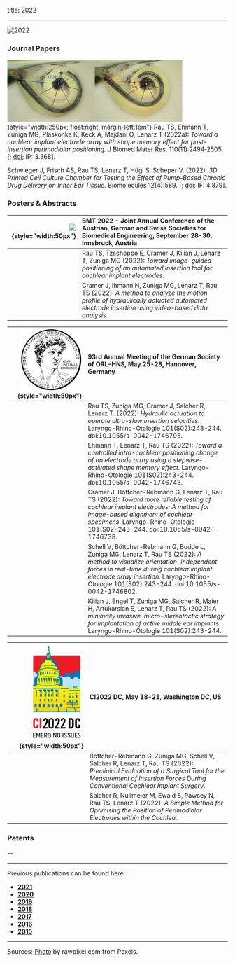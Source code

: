 title: 2022
- - -
![2022](BannerPaper2022.jpg)

### Journal Papers

<!-- Aufbau eines Eintrags in der Rubrik "Journal Papers" -->
<!-- Grafical Abstract einfügen mittels: ![GraficalAbstract](FileName.jpg){style="width:400px; float:left; margin-right:1em"} - Die Grafik muss dafür als Datei FilneName.jpg im Ordner /cas/publications/ gespeichert sein. Über den Wert width:400px kann die Breite noch angepasst werden, so dass es mit dem umfließenden Text gut aussieht. -->
<!-- Stern-Icon einfügen mittels: <span class="glyphicon glyphicon-star" aria-hidden="true"></span> -->
<!-- Autorenliste; Titel des Artikels kursiv durch vorangestellste und nachfolgend Unterstriche -->
<!-- in eckigen Klammern \[ und \] folgen dann Links auf den Volltext und die DOI sowie den Impact-Faktor, falls vorhanden: -->
<!-- \[[<span class="glyphicon glyphicon-file" aria-hidden="true"></span>](https://www.LinkAufVolltext.pdf) bzw. [<span class="glyphicon glyphicon-link" aria-hidden="true"></span> doi](https://www.LinkAufDOI); IF: 3.239\] -->

![GraficalAbstract](GraficalAbstract_Rau2022a.jpg){style="width:250px; float:right; margin-left:1em"}
<span class="glyphicon glyphicon-star" aria-hidden="true"></span>
Rau TS, Ehmann T, Zuniga MG, Plaskonka K, Keck A, Majdani O, Lenarz T (2022a): _Toward a cochlear implant electrode array with shape memory effect for post-insertion perimodiolar positioning._ J Biomed Mater Res. 110(11):2494‐2505. \[[<span class="glyphicon glyphicon-file" aria-hidden="true"></span>](https://onlinelibrary.wiley.com/doi/epdf/10.1002/jbm.b.35107); [<span class="glyphicon glyphicon-link" aria-hidden="true"></span> doi](https://doi.org/10.1002/jbm.b.35107); IP: 3.368\].

<span class="glyphicon glyphicon-star" aria-hidden="true"></span>
Schwieger J, Frisch AS, Rau TS, Lenarz T, Hügl S, Scheper V. (2022): _3D Printed Cell Culture Chamber for Testing the Effect of Pump-Based Chronic Drug Delivery on Inner Ear Tissue._ Biomolecules 12(4):589. \[[<span class="glyphicon glyphicon-file" aria-hidden="true"></span>](https://www.mdpi.com/2218-273X/12/4/589/pdf); [<span class="glyphicon glyphicon-link" aria-hidden="true"></span> doi](https://doi.org/10.3390/biom12040589); IF: 4.879\]. 


### Posters & Abstracts

| ![](EmptyLogo50px.jpg){style="width:50px"}| BMT 2022 - Joint Annual Conference of the Austrian, German and Swiss Societies for Biomedical Engineering, September 28-30, Innsbruck, Austria|
|-:|:------|
|  | Rau TS, Tzschoppe E, Cramer J, Kilian J, Lenarz T, Zuniga MG (2022): _Toward image-guided positioning of an automated insertion tool for cochlear implant electrodes_. |
|  | Cramer J, Ihmann N, Zuniga MG, Lenarz T, Rau TS (2022): _A method to analyze the motion profile of hydraulically actuated automated electrode insertion using video-based data analysis_. |


| ![](LogoHNO.jpg){style="width:50px"}  | 93rd Annual Meeting of the German Society of ORL-HNS, May 25-28, Hannover, Germany |
|-:|:------| 
|  | Rau TS, Zuniga MG, Cramer J, Salcher R, Lenarz T. (2022): _Hydraulic actuation to operate ultra-slow insertion velocities_. Laryngo-Rhino-Otologie 101(S02):243-244. doi:10.1055/s-0042-1746795. |
|  | Ehmann T, Lenarz T, Rau TS (2022): _Toward a controlled intra-cochlear positioning change of an electrode array using a stepwise-activated shape memory effect_. Laryngo-Rhino-Otologie 101(S02):243-244. doi:10.1055/s-0042-1746743. |
|  | Cramer J, Böttcher-Rebmann G, Lenarz T, Rau TS (2022): _Toward more reliable testing of cochlear implant electrodes: A method for image-based alignment of cochlear specimens_. Laryngo-Rhino-Otologie 101(S02):243-244. doi:10.1055/s-0042-1746738. |
|  | Schell V, Böttcher-Rebmann G, Budde L, Zuniga MG, Lenarz T, Rau TS (2022): _A method to visualize orientation-independent forces in real-time during cochlear implant electrode array insertion_. Laryngo-Rhino-Otologie 101(S02):243-244. doi:10.1055/s-0042-1746802. |
|  | Kilian J, Engel T, Zuniga MG, Salcher R, Maier H, Artukarslan E, Lenarz T, Rau TS (2022): _A minimally invasive, micro-stereotactic strategy for implantation of active middle ear implants_. Laryngo-Rhino-Otologie 101(S02):243-244. |


| ![](LogoCI2022.jpg){style="width:50px"} | CI2022 DC, May 18-21, Washington DC, US | 
|-:|:------| 
|  | Böttcher-Rebmann G, Zuniga MG, Schell V, Salcher R, Lenarz T, Rau TS (2022): _Preclinical Evaluation of a Surgical Tool for the Measurement of Insertion Forces During Conventional Cochlear Implant Surgery_. |
|  | Salcher R, Nullmeier M, Ewald S, Pawsey N, Rau TS, Lenarz T (2022): _A Simple Method for Optimising the Position of Perimodiolar Electrodes within the Cochlea_. |


### Patents
--

- - -

Previous publications can be found here:

* [**2021**](t2021.html)
* [**2020**](u2020.html)
* [**2019**](v2019.html)
* [**2018**](w2018.html)
* [**2017**](x2017.html)
* [**2016**](y2016.html)
* [**2015**](z2015.html)

- - - 
Sources: [Photo](https://www.pexels.com/photo/woman-uses-black-typewriter-917476) by rawpixel.com from Pexels.
